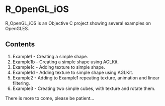 R_OpenGL_iOS
=========

R_OpenGL_iOS is an Objective C project showing several examples on OpenGLES.

Contents
-------------
1. Example1 - Creating a simple shape.
2. Example1b - Creating a simple shape using AGLKit.
3. Example1c - Adding texture to simple shape.
4. Example1d - Adding texture to simple shape using AGLKit.
5. Example2 - Adding to Example1 repeating texture, animation and linear filtering.
6. Example3 - Creating two simple cubes, with texture and rotate them.

There is more to come, please be patient...